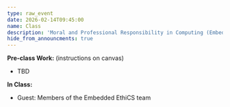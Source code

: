 ```yaml
---
type: raw_event
date: 2026-02-14T09:45:00
name: Class
description: 'Moral and Professional Responsibility in Computing (Embedded Ethics)'
hide_from_announcments: true
---
```


**Pre-class Work:** (instructions on canvas)
<!-- * If you wrote last week's report on your current research, ask your advisor(s) for feedback. If you wrote it about another topic, ask the course staff for feedback. -->
<!-- * Read [Computing and Accountability](https://dl.acm.org/doi/10.1145/175222.175228){:target="_blank"}{:rel="noopener noreferrer"} and answer reflection questions. -->
* TBD

**In Class:** 
<!-- \[[slides](https://docs.google.com/presentation/d/1wBfjEHBV3rQMMJvtM4iwnaJoo8Jmmqc1/edit?usp=sharing&ouid=113921352520656002922&rtpof=true&sd=true){:target="_blank"}{:rel="noopener noreferrer"}\] -->
* Guest: Members of the Embedded EthiCS team <!-- [Dr. Trystan Goetze](https://www.trystangoetze.ca/){:target="_blank"}{:rel="noopener noreferrer"} ([Embedded EthiCS](https://embeddedethics.seas.harvard.edu/){:target="_blank"}{:rel="noopener noreferrer"}) -->

